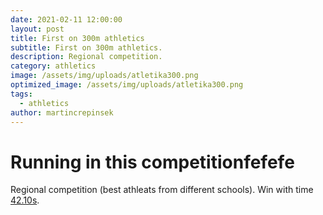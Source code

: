 ```yaml
---
date: 2021-02-11 12:00:00
layout: post
title: First on 300m athletics 
subtitle: First on 300m athletics.
description: Regional competition.
category: athletics
image: /assets/img/uploads/atletika300.png
optimized_image: /assets/img/uploads/atletika300.png
tags:
  - athletics
author: martincrepinsek
---
```


# Running in this competitionfefefe
Regional competition (best athleats from different schools). 
Win with time [42.10s](https://www.timingljubljana.si/rezultati.aspx?idTekme=3747&tip=B&kat=2&disc=107&spol=M). 



